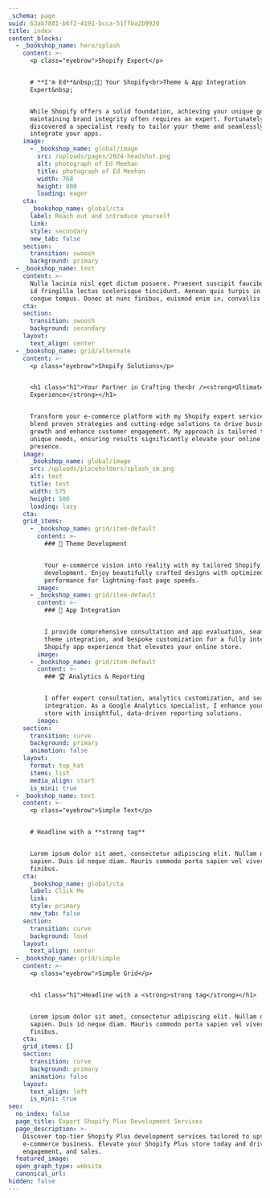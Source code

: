 ```yaml
---
_schema: page
uuid: 63ab7881-b6f2-4191-bcca-51ffba2b9920
title: index
content_blocks:
  - _bookshop_name: hero/splash
    content: >-
      <p class="eyebrow">Shopify Expert</p>


      # **I'm Ed**&nbsp;🤙🏼 Your Shopify<br>Theme & App Integration
      Expert&nbsp;


      While Shopify offers a solid foundation, achieving your unique goals and
      maintaining brand integrity often requires an expert. Fortunately, you've
      discovered a specialist ready to tailor your theme and seamlessly
      integrate your apps.
    image:
      - _bookshop_name: global/image
        src: /uploads/pages/2024-headshot.png
        alt: photograph of Ed Meehan
        title: photograph of Ed Meehan
        width: 768
        height: 800
        loading: eager
    cta:
      _bookshop_name: global/cta
      label: Reach out and introduce yourself
      link:
      style: secondary
      new_tab: false
    section:
      transition: swoosh
      background: primary
  - _bookshop_name: text
    content: >-
      Nulla lacinia nisl eget dictum posuere. Praesent suscipit faucibus risus,
      id fringilla lectus scelerisque tincidunt. Aenean quis turpis in velit
      congue tempus. Donec at nunc finibus, euismod enim in, convallis lacus.
    cta:
    section:
      transition: swoosh
      background: secondary
    layout:
      text_align: center
  - _bookshop_name: grid/alternate
    content: >-
      <p class="eyebrow">Shopify Solutions</p>


      <h1 class="h1">Your Partner in Crafting the<br /><strong>Ultimate Shopify
      Experience</strong></h1>


      Transform your e-commerce platform with my Shopify expert services. I
      blend proven strategies and cutting-edge solutions to drive business
      growth and enhance customer engagement. My approach is tailored to your
      unique needs, ensuring results significantly elevate your online market
      presence.
    image:
      _bookshop_name: global/image
      src: /uploads/placeholders/splash_sm.png
      alt: test
      title: test
      width: 575
      height: 500
      loading: lazy
    cta:
    grid_items:
      - _bookshop_name: grid/item-default
        content: >-
          ### 🚀 Theme Development


          Your e-commerce vision into reality with my tailored Shopify theme
          development. Enjoy beautifully crafted designs with optimized
          performance for lightning-fast page speeds.
        image:
      - _bookshop_name: grid/item-default
        content: >-
          ### 🔌 App Integration


          I provide comprehensive consultation and app evaluation, seamless
          theme integration, and bespoke customization for a fully integrated
          Shopify app experience that elevates your online store.
        image:
      - _bookshop_name: grid/item-default
        content: >-
          ### 🏆 Analytics & Reporting


          I offer expert consultation, analytics customization, and seamless
          integration. As a Google Analytics specialist, I enhance your Shopify
          store with insightful, data-driven reporting solutions.
        image:
    section:
      transition: curve
      background: primary
      animation: false
    layout:
      format: top_hat
      items: list
      media_align: start
      is_mini: true
  - _bookshop_name: text
    content: >-
      <p class="eyebrow">Simple Text</p>


      # Headline with a **strong tag**


      Lorem ipsum dolor sit amet, consectetur adipiscing elit. Nullam non tellus
      sapien. Duis id neque diam. Mauris commodo porta sapien vel viverra. Sed
      finibus.
    cta:
      _bookshop_name: global/cta
      label: Click Me
      link:
      style: primary
      new_tab: false
    section:
      transition: curve
      background: loud
    layout:
      text_align: center
  - _bookshop_name: grid/simple
    content: >-
      <p class="eyebrow">Simple Grid</p>


      <h1 class="h1">Headline with a <strong>strong tag</strong></h1>


      Lorem ipsum dolor sit amet, consectetur adipiscing elit. Nullam non tellus
      sapien. Duis id neque diam. Mauris commodo porta sapien vel viverra. Sed
      finibus.
    cta:
    grid_items: []
    section:
      transition: curve
      background: primary
      animation: false
    layout:
      text_align: left
      is_mini: true
seo:
  no_index: false
  page_title: Expert Shopify Plus Development Services
  page_description: >-
    Discover top-tier Shopify Plus development services tailored to upscale your
    e-commerce business. Elevate your Shopify Plus store today and drive growth,
    engagement, and sales.
  featured_image:
  open_graph_type: website
  canonical_url:
hidden: false
---
```

